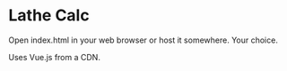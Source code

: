 # Lathe Calc

Open index.html in your web browser or host it somewhere. Your choice.

Uses Vue.js from a CDN.
